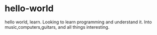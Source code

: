 # hello-world
hello world, learn.
Looking to learn programming and understand it. Into music,computers,guitars, and all things interesting.
